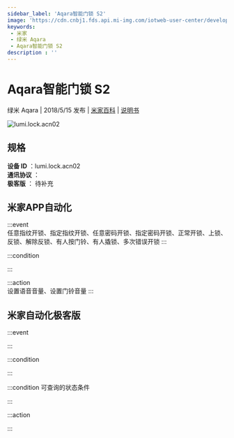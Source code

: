 ```yaml
---
sidebar_label: 'Aqara智能门锁 S2'
image: 'https://cdn.cnbj1.fds.api.mi-img.com/iotweb-user-center/developer_1679069105463rY682krr.png?GalaxyAccessKeyId=AKVGLQWBOVIRQ3XLEW&Expires=9223372036854775807&Signature=e/NA6i8SQBI5pFp+vpdKIhuekP0='
keywords: 
 - 米家
 - 绿米 Aqara
 - Aqara智能门锁 S2
description : ''
---
```

# Aqara智能门锁 S2

绿米 Aqara | 2018/5/15 发布 | [米家百科](https://home.mi.com/webapp/content/baike/product/index.html?model=lumi.lock.acn02) | [说明书](https://home.mi.com/views/introduction.html?model=lumi.lock.acn02&region=cn)

![lumi.lock.acn02](https://cdn.cnbj1.fds.api.mi-img.com/iotweb-user-center/developer_1679069105463rY682krr.png?GalaxyAccessKeyId=AKVGLQWBOVIRQ3XLEW&Expires=9223372036854775807&Signature=e/NA6i8SQBI5pFp+vpdKIhuekP0=)

## 规格  
> 
**设备 ID** ：lumi.lock.acn02  
**通讯协议** ：  
**极客版**  ： 待补充 


## 米家APP自动化  

:::event  
任意指纹开锁、指定指纹开锁、任意密码开锁、指定密码开锁、正常开锁、上锁、反锁、解除反锁、有人按门铃、有人撬锁、多次错误开锁
:::

:::condition  

:::

:::action   
设置语音音量、设置门铃音量
:::

## 米家自动化极客版  

:::event  

:::

:::condition  

:::

:::condition 可查询的状态条件  

:::

:::action  

:::

        
